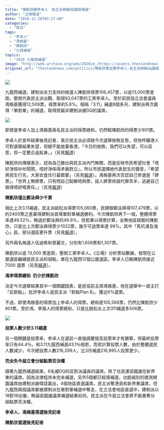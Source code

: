 ```yaml
---
title: "陳凱欣勝李卓人　民主派再輸DQ議席補選"
author: "立場報道"
date: "2018-11-26T02:27:00"
categories:
  - "政治"
tags:
  - "李卓人"
  - "馮檢基"
  - "陳凱欣"
  - "九西補選"
topics:
  - "2018 九龍西補選"
image: "http://web.archive.org/web/2020im_/https://assets.thestandnews.com/media/photos/dead-22_vkHTn.png"
original_url: "thestandnews.com/politics/陳凱欣篤定勝李卓人-民主派再輸dq議席補選"
---
```

![](http://web.archive.org/web/2020im_/https://assets.thestandnews.com/media/photos/dead-22_vkHTn.png)

九龍西補選，建制派全力支持的候選人陳凱欣得票106,457票，以逾13,000票差距，壓倒代表民主派出戰、取得93,047票的工黨李卓人。至於前民協立法會議員馮檢基獲得12,509票，得票率約5.8%。相隔「3.11」補選8個多月，建制派再次贏得「單對單」的補選，取得原屬非建制派被DQ的議席。

![](http://web.archive.org/web/2020im_/https://assets.thestandnews.com/media/photos/result-23_AuBeh.png)

即使是李卓人加上馮檢基兩名民主派的得票總和，仍然較陳凱欣的得票少901票。

李卓人於宣布結果後見記者，表示民主派必須就今次選舉挫敗反思，但他呼籲港人可對選舉結果失望，但絕不能放棄香港，「今日的挫敗，我們可以失望，可以反思，但一定要企返起身。」（另見[報道](../../politics/%E6%95%97%E9%81%B8-%E6%9D%8E%E5%8D%93%E4%BA%BA-%E6%B0%91%E4%B8%BB%E6%B4%BE%E5%BF%85%E9%A0%88%E5%8F%8D%E6%80%9D%E6%8C%AB%E6%95%97/)）

陳凱欣向傳媒表示，認為自己勝出與民主派內鬥無關，而是反映市民希望社會「唔好淨係吵吵鬧鬧，唔好淨係得矛盾對立」，所以市民選擇她代表民生的聲音，「希望將民生行先，大家衣食住行最緊要」（另見[報道](../../politics/%E9%99%B3%E5%87%B1%E6%AC%A3-%E8%87%AA%E5%B7%B1%E5%8B%9D%E7%AE%97%E5%8F%8D%E6%98%A0%E5%B8%82%E6%B0%91%E5%8E%AD%E5%80%A6%E5%90%B5%E9%AC%A7-%E8%A1%A3%E9%A3%9F%E4%BD%8F%E8%A1%8C%E6%9C%80%E7%B7%8A%E8%A6%81/)）。馮檢基再次否認自己參選是「鎅票」，「世界上無鎅票，只有問自己點解唔夠票，話人鎅票係搵代罪羔羊，逃避自己做得唔好嘅責任。」（另見[報道](../../politics/%E4%B8%8D%E6%8E%92%E9%99%A4%E7%B9%BC%E7%BA%8C%E5%8F%83%E9%81%B8-%E9%A6%AE%E6%AA%A2%E5%9F%BA-%E4%B8%96%E4%B8%8A%E7%84%A1%E9%8E%85%E7%A5%A8/)）

**陳凱欣僅比鄭泳舜少千票**

相比上次3.11補選，民主派姚松炎得票105,060票，民建聯鄭泳舜得107,479票，以約2400票之差贏得建制派首場單對單補選勝利。今次陳凱欣再下一城，整體得票率達49.52%，略遜於鄭泳舜的49.9%，但若果以得票計算，全無地區經驗的陳凱欣，只是比上次鄭泳舜得票少1022票，幾乎可過票率達 99%。其中「馬坑涌及海心」區，部分選區更升票（另見[報道](../../politics/%E5%BB%BA%E5%88%B6%E9%81%B8%E8%88%89%E6%A9%9F%E5%99%A8%E7%B5%B2%E6%AF%AB%E4%B8%8D%E5%B7%AE-%E9%99%B3%E5%87%B1%E6%AC%A3%E7%8D%B2%E9%84%AD%E6%B3%B3%E8%88%9C99-%E9%81%8E%E7%A5%A8-%E9%83%A8%E5%88%86%E9%81%B8%E5%8D%80%E6%9B%B4%E5%8D%87%E7%A5%A8/)）。

另外兩名候選人伍迪希和曾麗文，分別有1,658票和1,307票。

陳凱欣以逾 13,000 票差距，壓倒工黨李卓人。《立場》分析票站數據，發現在公屋選區繼續是民主派的弱點，單在九龍西12個公屋選區，李卓人已輸陳凱欣接近 7000 選票（另見[報道](../../politics/%E6%9D%8E%E5%8D%93%E4%BA%BA%E8%BC%B8%E5%96%BA%E9%82%8A-%E5%85%AC%E5%B1%8B%E9%81%B8%E5%8D%80-%E5%B7%B2%E8%BC%B8%E9%99%B3%E5%87%B1%E6%AC%A3%E8%BF%91-7000-%E7%A5%A8/)）。

**馮李得票總和​  仍少於陳凱欣**

決定今次選舉結果其中一個關鍵因素，是民協前主席馮檢基，他在選舉中一直主打「反欽點」，批評李卓人是民主派「欽點Plan B」，獲近6%選票。

不過，即使馮檢基的得票加上李卓人的得票，總和是105,566票，仍然比陳凱欣少901票。至於馮、李兩人的得票總和，只是比姚松炎上次311補選多506票。  

![](http://web.archive.org/web/2020im_/https://assets.thestandnews.com/media/photos/result-28_eqKXT.png)

**投票人數少於3.11補選**

另一個關鍵是投票率，李卓人在選前一直強調要提高投票率才有勝算，但最終投票率只有44.4％，和3.11九龍西補選43.1％相若，而若計算投票人數，由於整體選民人數減少，今次總投票人數216,299人，比3月補選216,895人投票更少。

**完全失今屆立會分組點票否決權**

隨著九龍西補選結束，6名被DQ的反對派議員的議席，除了社民連梁國雄在新界東的議席，因為法律程序未完未補選，另外5個都已經填補選，功能組別的建測規園議席由建制派謝偉詮贏出，4個地區直選議席，民主派奪港島和新界東議席，但九龍西兩個議席都被建制派在單對單補選中奪走，在立法會地區直選中，建制派以18對16佔優，無論梁國雄議席補選結果如何，民主派在今屆立法會將不能重奪分組點票否決權。

**李卓人、馮檢基落選後見記者**

**陳凱欣當選後見記者**